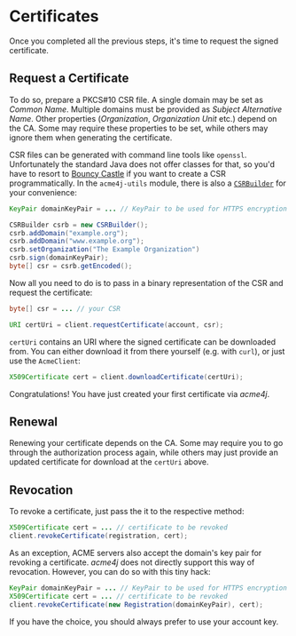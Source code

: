 # Certificates

Once you completed all the previous steps, it's time to request the signed certificate.

## Request a Certificate

To do so, prepare a PKCS#10 CSR file. A single domain may be set as _Common Name_. Multiple domains must be provided as _Subject Alternative Name_. Other properties (_Organization_, _Organization Unit_ etc.) depend on the CA. Some may require these properties to be set, while others may ignore them when generating the certificate.

CSR files can be generated with command line tools like `openssl`. Unfortunately the standard Java does not offer classes for that, so you'd have to resort to [Bouncy Castle](http://www.bouncycastle.org/java.html) if you want to create a CSR programmatically. In the `acme4j-utils` module, there is also a [`CSRBuilder`](../apidocs/org/shredzone/acme4j/util/CSRBuilder.html) for your convenience:

```java
KeyPair domainKeyPair = ... // KeyPair to be used for HTTPS encryption

CSRBuilder csrb = new CSRBuilder();
csrb.addDomain("example.org");
csrb.addDomain("www.example.org");
csrb.setOrganization("The Example Organization")
csrb.sign(domainKeyPair);
byte[] csr = csrb.getEncoded();
```

Now all you need to do is to pass in a binary representation of the CSR and request the certificate:

```java
byte[] csr = ... // your CSR

URI certUri = client.requestCertificate(account, csr);
```

`certUri` contains an URI where the signed certificate can be downloaded from. You can either download it from there yourself (e.g. with `curl`), or just use the `AcmeClient`:

```java
X509Certificate cert = client.downloadCertificate(certUri);
```

Congratulations! You have just created your first certificate via _acme4j_.

## Renewal

Renewing your certificate depends on the CA. Some may require you to go through the authorization process again, while others may just provide an updated certificate for download at the `certUri` above.

## Revocation

To revoke a certificate, just pass the it to the respective method:

```java
X509Certificate cert = ... // certificate to be revoked
client.revokeCertificate(registration, cert);
```

As an exception, ACME servers also accept the domain's key pair for revoking a certificate. _acme4j_ does not directly support this way of revocation. However, you can do so with this tiny hack:

```java
KeyPair domainKeyPair = ... // KeyPair to be used for HTTPS encryption
X509Certificate cert = ... // certificate to be revoked
client.revokeCertificate(new Registration(domainKeyPair), cert);
```

If you have the choice, you should always prefer to use your account key.
